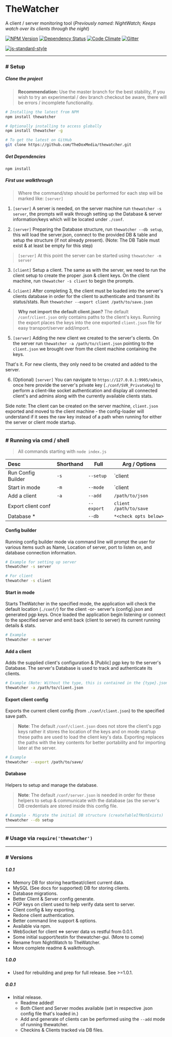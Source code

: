TheWatcher
==========

A client / server monitoring tool (*Previously named: NightWatch; Keeps watch over its clients through the night*)

[![NPM Version][npm-badge]][npm-url] [![Dependency Status][david-dm-badge]][david-dm-url] [![Code Climate][code-climate-badge]][code-climate-url] [![Gitter][gitter-badge]][gitter-url]

[![js-standard-style][js-standard-badge]][js-standard-url]


---

### # Setup

##### Clone the project

> **Recommendation:** Use the master branch for the best stability,
  If you wish to try an experimental / dev branch checkout be aware, there
  will be errors / incomplete functionality.

```bash
# Installing the latest from NPM
npm install thewatcher

# Optionally installing to access globally
npm install thewatcher -g

# To get the latest on GitHub
git clone https://github.com/TheDoxMedia/thewatcher.git
```

##### Get Dependencies

```
npm install
```

##### First use walkthrough

> Where the command/step should be performed for each step will be marked like: `[server]` 

1. `[server]` A server is needed, on the server machine run `thewatcher -s server`, the
prompts will walk through setting up the Database & server information/keys which will
be located under `./conf`.

2. `[server]` Preparing the Database structure, run `thewatcher --db setup`, this will load
the server.json, connect to the provided DB & table and setup the structure (if not already
present).  (Note: The DB Table must exist & at least be empty for this step)

  >`[server]` At this point the server can be started using `thewatcher -m server`

3. `[client]` Setup a client. The same as with the server, we need to run the client setup to
create the proper .json & client keys. On the client machine, run `thewatcher -s client`
to begin the prompts.

4. `[client]` After completing 3, the client must be loaded into the server's clients database
in order for the client to authenticate and transmit its status/stats. Run `thewatcher --export client /path/to/save.json`

 > **Why not import the default client.json?** The default `/conf/client.json` only contains
 paths to the client's keys. Running the export places the keys into the one exported
 `client.json` file for easy transport/server add/import.

5. `[server]` Adding the new client we created to the server's clients. On the server
run `thewatcher -a /path/to/client.json` pointing to the `client.json` we brought over
from the client machine containing the keys.

 That's it.  For new clients, they only need to be created and added to the server.

6. (Optional) `[server]` You can navigate to `https://127.0.0.1:9905/admin`, once here
provide the server's private key (`./conf/SVR_PrivateKey`) to perform a client-like socket
authentication and display all connected client's and admins along with the currently
available clients stats.

Side note: The client can be created on the server machine, `client.json` exported and
moved to the client machine - the config-loader will understand if it sees the raw key
instead of a path when running for either the server or client mode startup.


---

### # Running via cmd / shell
> All commands starting with `node index.js`

| Desc               | Shorthand     | Full       | Arg / Options            |
|:-------------------|---------------|------------|--------------------------|
| Run Config Builder | `-s`          | `--setup`  |  `client | server`       |
| Start in mode      | `-m`          | `--mode`   |  `client | server`       |
| Add a client       | `-a`          | `--add`    |  `/path/to/json`         |
| Export client conf |               | `--export` |  `client` `/path/to/save`|
| Database *         |               | `--db`     |  `*<check opts below>`   |


#### Config builder

Running config builder mode via command line will prompt the user
for various items such as Name, Location of server, port to listen on, and
database connection information.

```bash
# Example for setting up server
thewatcher -s server

# For client
thewatcher -s client
```


#### Start in mode

Starts TheWatcher in the specified mode, the application will
check the default location (`./conf/`) for the client -or- server's {config}.json
and generated pgp keys. Once loaded the application begin listening or connect to
the specified server and emit back (client to server) its current running details
& stats.

```bash
# Example
thewatcher -m server
```


#### Add a client

Adds the supplied client's configuration & [Public] pgp key to the server's Database.
The server's Database is used to track and authenticate its clients.

```bash
# Example (Note: Without the type, this is contained in the {type}.json file)
thewatcher -a /path/to/client.json
```


#### Export client config

Exports the current client config (from `./conf/client.json`) to the specified
save path.

> **Note**: The default `/conf/client.json` does not store the client's pgp keys
rather it stores the location of the keys and on mode startup these paths are
used to load the client key's data. Exporting replaces the paths with the key
contents for better portability and for importing later at the server.

```bash
# Example
thewatcher --export /path/to/save/
```

#### Database

Helpers to setup and manage the database.

> **Note**: The default `/conf/server.json` is needed in order for these helpers
to setup & communicate with the database (as the server's DB credentials are stored
inside this config file.

```bash
# Example - Migrate the initial DB structure (createTableIfNotExists)
thewatcher --db setup
```


---


### # Usage via `require('thewatcher')`



---

### # Versions
##### 1.0.1
  - Memory DB for storing heartbeat/client current data.
  - MySQL (See docs for supported) DB for storing clients.
  - Database migrations.
  - Better Client & Server config generate.
  - PGP keys on client used to help verify data sent to server.
  - Client config & key exporting.
  - Redone client authentication.
  - Better command line support & options.
  - Available via npm.
  - WebSocket for client <=> server data vs restful from 0.0.1.
  - Some initial support/testin for thewatcher-gui. (More to come)
  - Rename from NightWatch to TheWatcher.
  - More complete readme & walkthrough.
        
##### 1.0.0
  - Used for rebuilding and prep for full release. See >=1.0.1.

##### 0.0.1
  - Initial release.
    - Readme added!
    - Both Client and Server modes available (set in respective .json config file that's loaded in.)
    - Add and generate of clients can be performed using the `--add` mode of running thewatcher.
    - Checkins & Clients tracked via DB files.

[npm-url]: https://www.npmjs.com/package/thewatcher
[npm-badge]: https://img.shields.io/npm/v/thewatcher.svg?style=flat-square
[code-climate-url]: https://codeclimate.com/github/TheDoxMedia/thewatcher
[code-climate-badge]: https://img.shields.io/codeclimate/github/TheDoxMedia/thewatcher.svg?style=flat-square
[david-dm-url]: https://david-dm.org/thedoxmedia/thewatcher
[david-dm-badge]: https://img.shields.io/david/TheDoxMedia/thewatcher.svg?style=flat-square
[js-standard-badge]: https://cdn.rawgit.com/feross/standard/master/badge.svg
[js-standard-url]: https://github.com/feross/standard
[gitter-badge]: https://img.shields.io/gitter/room/nwjs/nw.js.svg?style=flat-square
[gitter-url]: https://gitter.im/TheDoxMedia/thewatcher